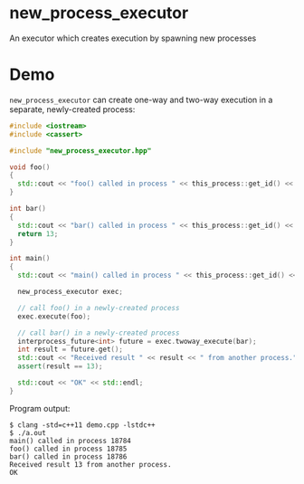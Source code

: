 # new_process_executor
An executor which creates execution by spawning new processes

# Demo

`new_process_executor` can create one-way and two-way execution in a separate, newly-created process:

```c++
#include <iostream>
#include <cassert>

#include "new_process_executor.hpp"

void foo()
{
  std::cout << "foo() called in process " << this_process::get_id() << std::endl;
}

int bar()
{
  std::cout << "bar() called in process " << this_process::get_id() << std::endl;
  return 13;
}

int main()
{
  std::cout << "main() called in process " << this_process::get_id() << std::endl;

  new_process_executor exec;

  // call foo() in a newly-created process
  exec.execute(foo);

  // call bar() in a newly-created process
  interprocess_future<int> future = exec.twoway_execute(bar);
  int result = future.get();
  std::cout << "Received result " << result << " from another process." << std::endl;
  assert(result == 13);

  std::cout << "OK" << std::endl;
}
```

Program output:

```
$ clang -std=c++11 demo.cpp -lstdc++
$ ./a.out 
main() called in process 18784
foo() called in process 18785
bar() called in process 18786
Received result 13 from another process.
OK
```

